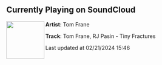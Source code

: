 ## Currently Playing on SoundCloud

[<img align="left" width="100" src="https://i1.sndcdn.com/artworks-hCGNPWBYO6xzJVC8-Y2JF2g-t500x500.jpg">](https://soundcloud.com/tomfrane/tiny-fractures?in=saxurn/sets/upside-frown/)

**Artist**: Tom Frane 

**Track**: Tom Frane, RJ Pasin - Tiny Fractures

Last updated at 02/21/2024 15:46
